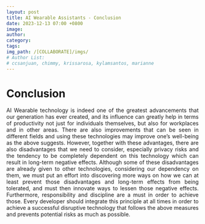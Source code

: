 ```yaml
---
layout: post
title: AI Wearable Assistants - Conclusion
date: 2023-12-13 07:00 +0800
image:
author: 
category:
tags:
img_path: /[COLLABORATE]/imgs/
# Author List:
# ccsanjuan, chimmy, krissarosa, kylamsantos, marianne
---
```


# Conclusion
<p align="Justify">AI Wearable technology is indeed one of the greatest advancements that our generation has ever created, and its influence can greatly help in terms of productivity not just for individuals themselves, but also for workplaces and in other areas. There are also improvements that can be seen in different fields and using these technologies may improve one’s well-being as the above suggests. However, together with these advantages, there are also disadvantages that we need to consider, especially privacy risks and the tendency to be completely dependent on this technology which can result in long-term negative effects. Although some of these disadvantages are already given to other technologies, considering our dependency on them, we must put an effort into discovering more ways on how we can at least prevent those disadvantages and long-term effects from being tolerated, and must then innovate ways to lessen those negative effects. Furthermore, responsibility and discipline are a must in order to achieve those. Every developer should integrate this principle at all times in order to achieve a successful disruptive technology that follows the above measures and prevents potential risks as much as possible. 
